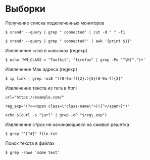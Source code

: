 # Выборки


Получение списка подключенных мониторов
~~~~
$ xrandr --query | grep " connected" | cut -d " " -f1
~~~~

~~~~
$ xrandr --query | grep " connected"' | awk '{print $1}'
~~~~

Извлечение слов в ковычках  (regexp)
~~~~
$ echo 'WM_CLASS = "Toolkit", "firefox" | grep -Po '"\K[^,"]+'
~~~~

Извлечение Мак адреса (regexp)
~~~~
$ ip link | grep -oiE "([0-9a-f]{2}:){5}[0-9a-f]{2}"
~~~~

Извлечение текста из тега в  html
~~~~
url="https://example.com/"

reg_exp="(?<=<span class=\"class-name\">)([^</span>]*)"

echo $(curl -s "$url" | grep -oP "$reg\_exp")
~~~~

Извлечение строк не начинающиеся на символ решетка
~~~~
$ grep "^[^#]" file.txt
~~~~

Поиск текста в файлах
~~~~
$ grep -rnwe 'some text'
~~~~